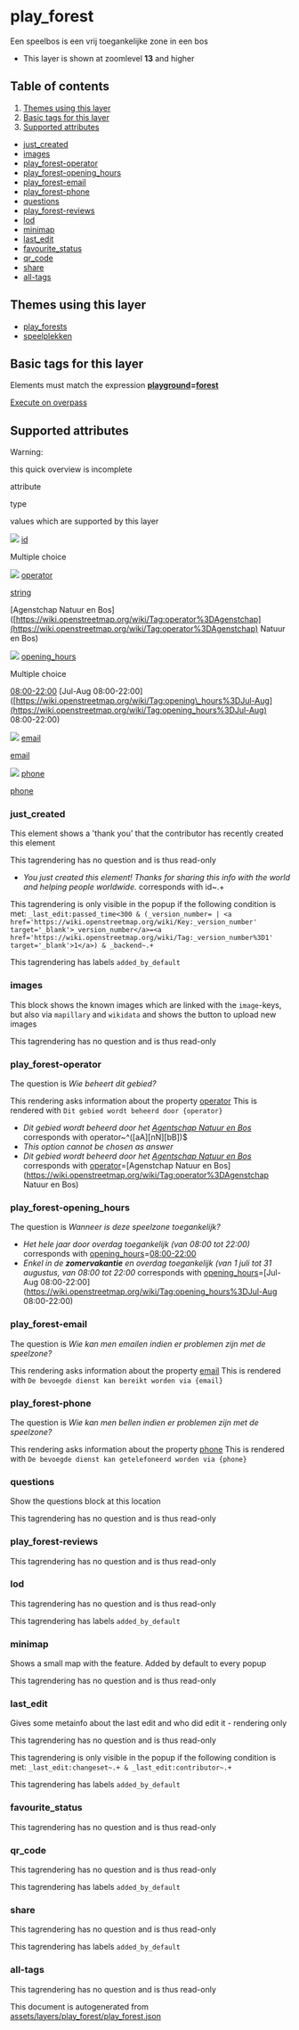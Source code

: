 [//]: # (WARNING: this file is automatically generated. Please find the sources at the bottom and edit those sources)

play\_forest
============

Een speelbos is een vrij toegankelijke zone in een bos

*   This layer is shown at zoomlevel **13** and higher

Table of contents
-----------------

1.  [Themes using this layer](#-themes-using-this-layer-)
2.  [Basic tags for this layer](#-basic-tags-for-this-layer-)
3.  [Supported attributes](#-supported-attributes-)

*   [just\_created](#just_created)
*   [images](#images)
*   [play\_forest-operator](#play_forest-operator)
*   [play\_forest-opening\_hours](#play_forest-opening_hours)
*   [play\_forest-email](#play_forest-email)
*   [play\_forest-phone](#play_forest-phone)
*   [questions](#questions)
*   [play\_forest-reviews](#play_forest-reviews)
*   [lod](#lod)
*   [minimap](#minimap)
*   [last\_edit](#last_edit)
*   [favourite\_status](#favourite_status)
*   [qr\_code](#qr_code)
*   [share](#share)
*   [all-tags](#all-tags)

Themes using this layer
-----------------------

*   [play\_forests](https://mapcomplete.org/play_forests)
*   [speelplekken](https://mapcomplete.org/speelplekken)

Basic tags for this layer
-------------------------

Elements must match the expression **[playground](https://wiki.openstreetmap.org/wiki/Key:playground)\=[forest](https://wiki.openstreetmap.org/wiki/Tag:playground%3Dforest)**

[Execute on overpass](http://overpass-turbo.eu/?Q=%5Bout%3Ajson%5D%5Btimeout%3A90%5D%3B%28%20%20%20%20nwr%5B%22playground%22%3D%22forest%22%5D%28%7B%7Bbbox%7D%7D%29%3B%0A%29%3Bout%20body%3B%3E%3Bout%20skel%20qt%3B)

Supported attributes
--------------------

Warning:

this quick overview is incomplete

attribute

type

values which are supported by this layer

[![](https://mapcomplete.org/assets/svg/statistics.svg)](https://taginfo.openstreetmap.org/keys/id#values) [id](https://wiki.openstreetmap.org/wiki/Key:id)

Multiple choice

[![](https://mapcomplete.org/assets/svg/statistics.svg)](https://taginfo.openstreetmap.org/keys/operator#values) [operator](https://wiki.openstreetmap.org/wiki/Key:operator)

[string](../SpecialInputElements.md#string)

\[Agenstchap Natuur en Bos\]([https://wiki.openstreetmap.org/wiki/Tag:operator%3DAgenstchap](https://wiki.openstreetmap.org/wiki/Tag:operator%3DAgenstchap) Natuur en Bos)

[![](https://mapcomplete.org/assets/svg/statistics.svg)](https://taginfo.openstreetmap.org/keys/opening_hours#values) [opening\_hours](https://wiki.openstreetmap.org/wiki/Key:opening_hours)

Multiple choice

[08:00-22:00](https://wiki.openstreetmap.org/wiki/Tag:opening_hours%3D08:00-22:00) \[Jul-Aug 08:00-22:00\]([https://wiki.openstreetmap.org/wiki/Tag:opening\_hours%3DJul-Aug](https://wiki.openstreetmap.org/wiki/Tag:opening_hours%3DJul-Aug) 08:00-22:00)

[![](https://mapcomplete.org/assets/svg/statistics.svg)](https://taginfo.openstreetmap.org/keys/email#values) [email](https://wiki.openstreetmap.org/wiki/Key:email)

[email](../SpecialInputElements.md#email)

[![](https://mapcomplete.org/assets/svg/statistics.svg)](https://taginfo.openstreetmap.org/keys/phone#values) [phone](https://wiki.openstreetmap.org/wiki/Key:phone)

[phone](../SpecialInputElements.md#phone)

### just\_created

This element shows a 'thank you' that the contributor has recently created this element

This tagrendering has no question and is thus read-only

*   _You just created this element! Thanks for sharing this info with the world and helping people worldwide._ corresponds with id~.+

This tagrendering is only visible in the popup if the following condition is met: `_last_edit:passed_time<300 & (_version_number= | <a href='https://wiki.openstreetmap.org/wiki/Key:_version_number' target='_blank'>_version_number</a>=<a href='https://wiki.openstreetmap.org/wiki/Tag:_version_number%3D1' target='_blank'>1</a>) & _backend~.+`

This tagrendering has labels `added_by_default`

### images

This block shows the known images which are linked with the `image`\-keys, but also via `mapillary` and `wikidata` and shows the button to upload new images

This tagrendering has no question and is thus read-only

### play\_forest-operator

The question is _Wie beheert dit gebied?_

This rendering asks information about the property [operator](https://wiki.openstreetmap.org/wiki/Key:operator) This is rendered with `Dit gebied wordt beheerd door {operator}`

*   _Dit gebied wordt beheerd door het [Agentschap Natuur en Bos](https://www.natuurenbos.be/spelen)_ corresponds with operator~^(\[aA\]\[nN\]\[bB\])$
*   _This option cannot be chosen as answer_
*   _Dit gebied wordt beheerd door het [Agentschap Natuur en Bos](https://www.natuurenbos.be/spelen)_ corresponds with [operator](https://wiki.openstreetmap.org/wiki/Key:operator)\=[Agenstchap Natuur en Bos](https://wiki.openstreetmap.org/wiki/Tag:operator%3DAgenstchap Natuur en Bos)

### play\_forest-opening\_hours

The question is _Wanneer is deze speelzone toegankelijk?_

*   _Het hele jaar door overdag toegankelijk (van 08:00 tot 22:00)_ corresponds with [opening\_hours](https://wiki.openstreetmap.org/wiki/Key:opening_hours)\=[08:00-22:00](https://wiki.openstreetmap.org/wiki/Tag:opening_hours%3D08:00-22:00)
*   _Enkel in de **zomervakantie** en overdag toegankelijk (van 1 juli tot 31 augustus, van 08:00 tot 22:00_ corresponds with [opening\_hours](https://wiki.openstreetmap.org/wiki/Key:opening_hours)\=[Jul-Aug 08:00-22:00](https://wiki.openstreetmap.org/wiki/Tag:opening_hours%3DJul-Aug 08:00-22:00)

### play\_forest-email

The question is _Wie kan men emailen indien er problemen zijn met de speelzone?_

This rendering asks information about the property [email](https://wiki.openstreetmap.org/wiki/Key:email) This is rendered with `De bevoegde dienst kan bereikt worden via {email}`

### play\_forest-phone

The question is _Wie kan men bellen indien er problemen zijn met de speelzone?_

This rendering asks information about the property [phone](https://wiki.openstreetmap.org/wiki/Key:phone) This is rendered with `De bevoegde dienst kan getelefoneerd worden via {phone}`

### questions

Show the questions block at this location

This tagrendering has no question and is thus read-only

### play\_forest-reviews

This tagrendering has no question and is thus read-only

### lod

This tagrendering has no question and is thus read-only

This tagrendering has labels `added_by_default`

### minimap

Shows a small map with the feature. Added by default to every popup

This tagrendering has no question and is thus read-only

### last\_edit

Gives some metainfo about the last edit and who did edit it - rendering only

This tagrendering has no question and is thus read-only

This tagrendering is only visible in the popup if the following condition is met: `_last_edit:changeset~.+ & _last_edit:contributor~.+`

This tagrendering has labels `added_by_default`

### favourite\_status

This tagrendering has no question and is thus read-only

### qr\_code

This tagrendering has no question and is thus read-only

This tagrendering has labels `added_by_default`

### share

This tagrendering has no question and is thus read-only

This tagrendering has labels `added_by_default`

### all-tags

This tagrendering has no question and is thus read-only

This document is autogenerated from [assets/layers/play\_forest/play\_forest.json](https://github.com/pietervdvn/MapComplete/blob/develop/assets/layers/play_forest/play_forest.json)
